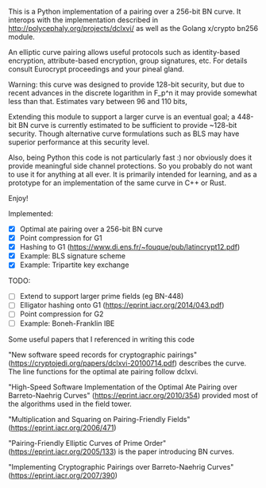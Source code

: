 
This is a Python implementation of a pairing over a 256-bit BN curve.
It interops with the implementation described in
http://polycephaly.org/projects/dclxvi/ as well as the Golang x/crypto
bn256 module.

An elliptic curve pairing allows useful protocols such as identity-based
encryption, attribute-based encryption, group signatures, etc. For
details consult Eurocrypt proceedings and your pineal gland.

Warning: this curve was designed to provide 128-bit security, but due
to recent advances in the discrete logarithm in F_p^n it may provide
somewhat less than that. Estimates vary between 96 and 110 bits,

Extending this module to support a larger curve is an eventual goal; a
448-bit BN curve is currently estimated to be sufficient to provide
~128-bit security. Though alternative curve formulations such as BLS
may have superior performance at this security level.

Also, being Python this code is not particularly fast :) nor obviously
does it provide meaningful side channel protections. So you probably
do not want to use it for anything at all ever. It is primarily
intended for learning, and as a prototype for an implementation of the
same curve in C++ or Rust.

Enjoy!

Implemented:
 - [X] Optimal ate pairing over a 256-bit BN curve
 - [X] Point compression for G1
 - [X] Hashing to G1 (https://www.di.ens.fr/~fouque/pub/latincrypt12.pdf)
 - [X] Example: BLS signature scheme
 - [X] Example: Tripartite key exchange

TODO:
 - [ ] Extend to support larger prime fields (eg BN-448)
 - [ ] Elligator hashing onto G1 (https://eprint.iacr.org/2014/043.pdf)
 - [ ] Point compression for G2
 - [ ] Example: Boneh-Franklin IBE

Some useful papers that I referenced in writing this code

"New software speed records for cryptographic pairings"
(https://cryptojedi.org/papers/dclxvi-20100714.pdf) describes the
curve. The line functions for the optimal ate pairing follow dclxvi.

"High-Speed Software Implementation of the Optimal Ate Pairing over
Barreto-Naehrig Curves" (https://eprint.iacr.org/2010/354) provided
most of the algorithms used in the field tower.

"Multiplication and Squaring on Pairing-Friendly Fields"
(https://eprint.iacr.org/2006/471)

"Pairing-Friendly Elliptic Curves of Prime Order"
(https://eprint.iacr.org/2005/133) is the paper introducing BN curves.

"Implementing Cryptographic Pairings over Barreto-Naehrig Curves"
(https://eprint.iacr.org/2007/390)

